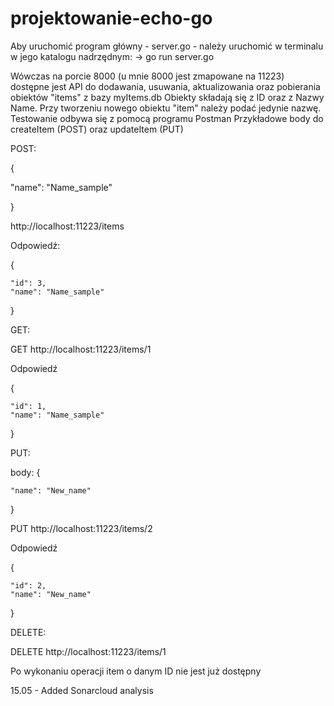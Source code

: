 # projektowanie-echo-go


Aby uruchomić program główny - server.go - należy uruchomić w terminalu w jego katalogu nadrzędnym:
-> go run server.go 


Wówczas na porcie 8000 (u mnie 8000 jest zmapowane na 11223) dostępne jest API do dodawania, usuwania, aktualizowania oraz pobierania obiektów "items" z bazy myItems.db
Obiekty składają się z ID oraz z Nazwy Name. Przy tworzeniu nowego obiektu "item" należy podać jedynie nazwę.
Testowanie odbywa się z pomocą programu Postman
Przykładowe body do createItem (POST) oraz updateItem (PUT)

POST: 

 {
 
  "name": "Name_sample"
  
 }
 
http://localhost:11223/items

Odpowiedź:

{

    "id": 3,
    "name": "Name_sample"
    
}


 
GET: 

GET http://localhost:11223/items/1 

 Odpowiedź 
 
{

    "id": 1,
    "name": "Name_sample"
    
}

PUT: 

body: {

    "name": "New_name"
    
}

PUT http://localhost:11223/items/2


Odpowiedź 

{

    "id": 2,
    "name": "New_name"
    
}

DELETE: 

DELETE http://localhost:11223/items/1


Po wykonaniu operacji item o danym ID nie jest już dostępny

15.05 - Added Sonarcloud analysis
